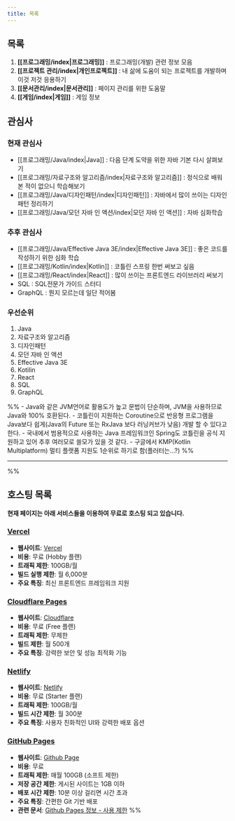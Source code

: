 ```yaml
---
title: 목록
---
```

## 목록
1. **[[프로그래밍/index|프로그래밍]]** : 프로그래밍(개발) 관련 정보 모음
2. **[[프로젝트 관리/index|개인프로젝트]]** : 내 삶에 도움이 되는 프로젝트를 개발하며 이것 저것 응용하기
3. **[[문서관리/index|문서관리]]** : 페이지 관리를 위한 도움말
4. **[[게임/index|게임]]** : 게임 정보

## 관심사
### 현재 관심사
- [[프로그래밍/Java/index|Java]] : 다음 단계 도약을 위한 자바 기본 다시 살펴보기
- [[프로그래밍/자료구조와 알고리즘/index|자료구조와 알고리즘]] : 정식으로 배워본 적이 없으니 학습해보기
- [[프로그래밍/Java/디자인패턴/index|디자인패턴]] : 자바에서 많이 쓰이는 디자인 패턴 정리하기
- [[프로그래밍/Java/모던 자바 인 액션/index|모던 자바 인 액션]] : 자바 심화학습
### 추후 관심사
- [[프로그래밍/Java/Effective Java 3E/index|Effective Java 3E]] : 좋은 코드를 작성하기 위한 심화 학습
- [[프로그래밍/Kotlin/index|Kotlin]] : 코틀린 스프링 한번 써보고 싶음
- [[프로그래밍/React/index|React]] : 많이 쓰이는 프론트엔드 라이브러리 써보기
- SQL : SQL전문가 가이드 스터디
- GraphQL : 뭔지 모르는데 일단 적어봄
### 우선순위
1. Java
2. 자료구조와 알고리즘
3. 디자인패턴
4. 모던 자바 인 액션
5. Effective Java 3E
6. Kotilin
7. React
8. SQL
9. GraphQL

%%
	- Java와 같은 JVM언어로 활용도가 높고 문법이 단순하며, JVM을 사용하므로 Java와 100% 호환된다.
	- 코틀린이 지원하는 Coroutine으로 반응형 프로그램을 Java보다 쉽게(Java의 Future 또는 RxJava 보다 러닝커브가 낮음) 개발 할 수 있다고 한다.
	- 국내에서 범용적으로 사용하는 Java 프레임워크인 Spring도 코틀린을 공식 지원하고 있어 추후 여러모로 쓸모가 있을 것 같다.
	- 구글에서 KMP(Kotlin Multiplatform) 멀티 플랫폼 지원도 1순위로 하기로 함(플러터는...?)
%%

---
%%
## 호스팅 목록

**현재 페이지는 아래 서비스들을 이용하여 무료로 호스팅 되고 있습니다.**
### **[Vercel](https://lhk-lms.vercel.app/)**
- **웹사이트**: [Vercel](https://vercel.com/)
- **비용**: 무료 (Hobby 플랜)
- **트래픽 제한**: 100GB/월
- **빌드 실행 제한**: 월 6,000분
- **주요 특징**: 최신 프론트엔드 프레임워크 지원
### **[Cloudflare Pages](https://lhk-lms.pages.dev/)**
- **웹사이트**: [Cloudflare](https://www.cloudflare.com/ko-kr/)
- **비용**: 무료 (Free 플랜)
- **트래픽 제한**: 무제한
- **빌드 제한**: 월 500개
- **주요 특징**: 강력한 보안 및 성능 최적화 기능
###  **[Netlify](https://lhk-lms.netlify.app/)**
- **웹사이트**: [Netlify](https://www.netlify.com/)
- **비용**: 무료 (Starter 플랜)
- **트래픽 제한**: 100GB/월
- **빌드 시간 제한**: 월 300분
- **주요 특징**: 사용자 친화적인 UI와 강력한 배포 옵션
### **[GitHub Pages](https://freerer2.github.io/quartz/)**
- **웹사이트**: [Github Page](https://pages.github.com/)
- **비용**: 무료
- **트래픽 제한**: 매월 100GB (소프트 제한)
- **저장 공간 제한**: 게시된 사이트는 1GB 이하
- **배포 시간 제한**: 10분 이상 걸리면 시간 초과
- **주요 특징**: 간편한 Git 기반 배포
- **관련 문서**: [Github Pages 정보 - 사용 제한](https://docs.github.com/ko/pages/getting-started-with-github-pages/about-github-pages#usage-limits)
%%